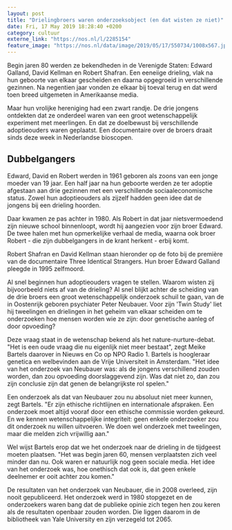 ```yaml
---
layout: post
title: "Drielingbroers waren onderzoeksobject (en dat wisten ze niet)"
date: Fri, 17 May 2019 18:28:40 +0200
category: cultuur
externe_link: "https://nos.nl/l/2285154"
feature_image: "https://nos.nl/data/image/2019/05/17/550734/1008x567.jpg"
---
```


<p>Begin jaren 80 werden ze bekendheden in de Verenigde Staten: Edward Galland, David Kellman en Robert Shafran. Een eeneiige drieling, vlak na hun geboorte van elkaar gescheiden en daarna opgegroeid in verschillende gezinnen. Na negentien jaar vonden ze elkaar bij toeval terug en dat werd toen breed uitgemeten in Amerikaanse media.</p>
<p>Maar hun vrolijke hereniging had een zwart randje. De drie jongens ontdekten dat ze onderdeel waren van een groot wetenschappelijk experiment met meerlingen. En dat ze doelbewust bij verschillende adoptieouders waren geplaatst. Een documentaire over de broers draait sinds deze week in Nederlandse bioscopen.</p>
<h2>Dubbelgangers</h2>
<p>Edward, David en Robert werden in 1961 geboren als zoons van een jonge moeder van 19 jaar. Een half jaar na hun geboorte werden ze ter adoptie afgestaan aan drie gezinnen met een verschillende sociaaleconomische status. Zowel hun adoptieouders als zijzelf hadden geen idee dat de jongens bij een drieling hoorden.</p>
<p>Daar kwamen ze pas achter in 1980. Als Robert in dat jaar nietsvermoedend zijn nieuwe school binnenloopt, wordt hij aangezien voor zijn broer Edward. De twee halen met hun opmerkelijke verhaal de media, waarna ook broer Robert - die zijn dubbelgangers in de krant herkent - erbij komt.</p>
<p>Robert Shafran en David Kellman staan hieronder op de foto bij de première van de documentaire Three Identical Strangers. Hun broer Edward Galland pleegde in 1995 zelfmoord.</p>
<p>Al snel beginnen hun adoptieouders vragen te stellen. Waarom wisten zij bijvoorbeeld niets af van de drieling? Al snel blijkt achter de scheiding van de drie broers een groot wetenschappelijk onderzoek schuil te gaan, van de in Oostenrijk geboren psychiater Peter Neubauer. Voor zijn 'Twin Study' liet hij tweelingen en drielingen in het geheim van elkaar scheiden om te onderzoeken hoe mensen worden wie ze zijn: door genetische aanleg of door opvoeding?</p>
<p>Deze vraag staat in de wetenschap bekend als het nature-nurture-debat. "Het is een oude vraag die nu eigenlijk niet meer bestaat", zegt Meike Bartels daarover in Nieuws en Co op NPO Radio 1. Bartels is hoogleraar genetica en welbevinden aan de Vrije Universiteit in Amsterdam. "Het idee van het onderzoek van Neubauer was: als de jongens verschillend zouden worden, dan zou opvoeding doorslaggevend zijn. Was dat niet zo, dan zou zijn conclusie zijn dat genen de belangrijkste rol spelen."</p>
<p>Een onderzoek als dat van Neubauer zou nu absoluut niet meer kunnen, zegt Bartels. "Er zijn ethische richtlijnen en internationale afspraken. Een onderzoek moet altijd vooraf door een ethische commissie worden gekeurd. En we kennen wetenschappelijke integriteit: geen enkele onderzoeker zou dit onderzoek nu willen uitvoeren. We doen wel onderzoek met tweelingen, maar die melden zich vrijwillig aan."</p>
<p>Wel wijst Bartels erop dat we het onderzoek naar de drieling in de tijdgeest moeten plaatsen. "Het was begin jaren 60, mensen verplaatsten zich veel minder dan nu. Ook waren er natuurlijk nog geen sociale media. Het idee van het onderzoek was, hoe onethisch dat ook is, dat geen enkele deelnemer er ooit achter zou komen."</p>
<p>De resultaten van het onderzoek van Neubauer, die in 2008 overleed, zijn nooit gepubliceerd. Het onderzoek werd in 1980 stopgezet en de onderzoekers waren bang dat de publieke opinie zich tegen hen zou keren als de resultaten openbaar zouden worden. Die liggen daarom in de bibliotheek van Yale University en zijn verzegeld tot 2065.</p>
